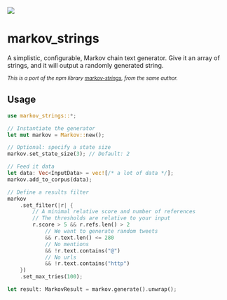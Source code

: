 [![](https://docs.rs/markov_strings/badge.svg)](https://docs.rs/markov_strings)

# markov_strings

A simplistic, configurable, Markov chain text generator. Give it an array of strings, and it will output a randomly generated string.

<sup><i>This is a port of the npm library [markov-strings](https://github.com/scambier/markov-strings), from the same author.</i></sup>

## Usage

```rust
use markov_strings::*;

// Instantiate the generator
let mut markov = Markov::new();

// Optional: specify a state size
markov.set_state_size(3); // Default: 2

// Feed it data
let data: Vec<InputData> = vec![/* a lot of data */];
markov.add_to_corpus(data);

// Define a results filter
markov
    .set_filter(|r| {
        // A minimal relative score and number of references
        // The thresholds are relative to your input
        r.score > 5 && r.refs.len() > 2
            // We want to generate random tweets
            && r.text.len() <= 280
            // No mentions
            && !r.text.contains("@")
            // No urls
            && !r.text.contains("http")
    })
    .set_max_tries(100);

let result: MarkovResult = markov.generate().unwrap();
```
